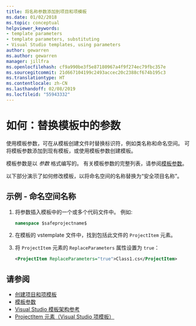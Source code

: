 ```yaml
---
title: 将名称参数添加到项目和项模板
ms.date: 01/02/2018
ms.topic: conceptual
helpviewer_keywords:
- template parameters
- template parameters, substituting
- Visual Studio templates, using parameters
author: gewarren
ms.author: gewarren
manager: jillfra
ms.openlocfilehash: cf9a990be3f5e87180967a4f9f274ec79fbc357e
ms.sourcegitcommit: 21d667104199c2493accec20c2388cf674b195c3
ms.translationtype: HT
ms.contentlocale: zh-CN
ms.lasthandoff: 02/08/2019
ms.locfileid: "55943332"
---
```

# <a name="how-to-substitute-parameters-in-a-template"></a>如何：替换模板中的参数

使用模板参数，可在从模板创建文件时替换标识符，例如类名称和命名空间。 可将模板参数添加到现有模板，或使用模板参数创建模板。

模板参数是以 $参数$ 格式编写的。 有关模板参数的完整列表，请参阅[模板参数](../ide/template-parameters.md)。

以下部分演示了如何修改模板，以将命名空间的名称替换为“安全项目名称”。

## <a name="example---namespace-name"></a>示例 - 命名空间名称

1. 将参数插入模板中的一个或多个代码文件中。 例如:

    ```csharp
    namespace $safeprojectname$
    ```

1. 在模板的 vstemplate  文件中，找到包括此文件的 `ProjectItem` 元素。

1. 将 `ProjectItem` 元素的 `ReplaceParameters` 属性设置为 `true`：

    ```xml
    <ProjectItem ReplaceParameters="true">Class1.cs</ProjectItem>
    ```

## <a name="see-also"></a>请参阅

- [创建项目和项模板](../ide/creating-project-and-item-templates.md)
- [模板参数](../ide/template-parameters.md)
- [Visual Studio 模板架构参考](../extensibility/visual-studio-template-schema-reference.md)
- [ProjectItem 元素（Visual Studio 项模板）](../extensibility/projectitem-element-visual-studio-item-templates.md)